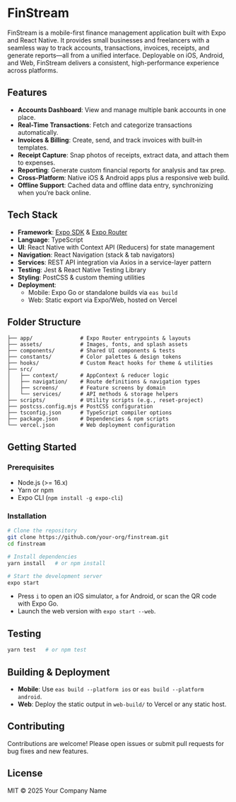 # FinStream

FinStream is a mobile-first finance management application built with Expo and React Native. It provides small businesses and freelancers with a seamless way to track accounts, transactions, invoices, receipts, and generate reports—all from a unified interface. Deployable on iOS, Android, and Web, FinStream delivers a consistent, high-performance experience across platforms.

## Features

- **Accounts Dashboard**: View and manage multiple bank accounts in one place.
- **Real-Time Transactions**: Fetch and categorize transactions automatically.
- **Invoices & Billing**: Create, send, and track invoices with built‑in templates.
- **Receipt Capture**: Snap photos of receipts, extract data, and attach them to expenses.
- **Reporting**: Generate custom financial reports for analysis and tax prep.
- **Cross-Platform**: Native iOS & Android apps plus a responsive web build.
- **Offline Support**: Cached data and offline data entry, synchronizing when you’re back online.

## Tech Stack

- **Framework**: [Expo SDK](https://expo.dev/) & [Expo Router](https://expo.github.io/router/)
- **Language**: TypeScript
- **UI**: React Native with Context API (Reducers) for state management
- **Navigation**: React Navigation (stack & tab navigators)
- **Services**: REST API integration via Axios in a service-layer pattern
- **Testing**: Jest & React Native Testing Library
- **Styling**: PostCSS & custom theming utilities
- **Deployment**:
  - Mobile: Expo Go or standalone builds via `eas build`
  - Web: Static export via Expo/Web, hosted on Vercel

## Folder Structure

```plain
├── app/               # Expo Router entrypoints & layouts
├── assets/            # Images, fonts, and splash assets
├── components/        # Shared UI components & tests
├── constants/         # Color palettes & design tokens
├── hooks/             # Custom React hooks for theme & utilities
├── src/
│   ├── context/       # AppContext & reducer logic
│   ├── navigation/    # Route definitions & navigation types
│   ├── screens/       # Feature screens by domain
│   └── services/      # API methods & storage helpers
├── scripts/           # Utility scripts (e.g., reset-project)
├── postcss.config.mjs # PostCSS configuration
├── tsconfig.json      # TypeScript compiler options
├── package.json       # Dependencies & npm scripts
└── vercel.json        # Web deployment configuration
```

## Getting Started

### Prerequisites

- Node.js (>= 16.x)
- Yarn or npm
- Expo CLI (`npm install -g expo-cli`)

### Installation

```bash
# Clone the repository
git clone https://github.com/your-org/finstream.git
cd finstream

# Install dependencies
yarn install   # or npm install

# Start the development server
expo start
```

- Press `i` to open an iOS simulator, `a` for Android, or scan the QR code with Expo Go.
- Launch the web version with `expo start --web`.

## Testing

```bash
yarn test   # or npm test
```

## Building & Deployment

- **Mobile**: Use `eas build --platform ios` or `eas build --platform android`.
- **Web**: Deploy the static output in `web-build/` to Vercel or any static host.

## Contributing

Contributions are welcome! Please open issues or submit pull requests for bug fixes and new features.

## License

MIT © 2025 Your Company Name
